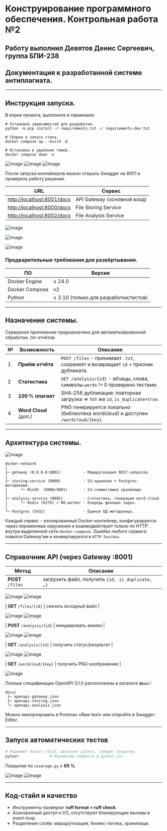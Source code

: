 # Конструирование программного обеспечения. Контрольная работа №2

## Работу выполнил **Девятов Денис Сергеевич, группа БПИ-238**

## Документация к разработанной системе антиплагиата.

---

## Инструкция запуска.

В корне проекта, выполните в терминале:

```
# Установка зависимостей для разработки.
python -m pip install -r requirements.txt -r requirements-dev.txt

# Сборка и запуск стека.
docker compose up --build -d

# Остановка и удаление томов.
docker compose down -v
```
![image](https://github.com/user-attachments/assets/6174c39e-4a01-4c3d-9757-fc4bec8aca76)
![image](https://github.com/user-attachments/assets/7386a0fa-a586-4bfa-8cc8-0508209f9f1a)
![image](https://github.com/user-attachments/assets/316d6627-e87b-49f9-b281-4b5ba2ac8453)


После запуска контейнеров можно открыть Swagger на 8001 и проверить работу решения.

| URL                                                      | Сервис                        |
| -------------------------------------------------------- | ----------------------------- |
| [http://localhost:8001/docs](http://localhost:8001/docs) | API Gateway (основной вход)   |
| [http://localhost:8000/docs](http://localhost:8000/docs) | File Storing Service          |
| [http://localhost:8002/docs](http://localhost:8002/docs) | File Analysis Service         |

![image](https://github.com/user-attachments/assets/f1e649af-d18b-4d90-bf03-a7a7bbf6fe79)

![image](https://github.com/user-attachments/assets/ba3a71cb-5a0e-476d-86c9-a2a2f9304aff)

![image](https://github.com/user-attachments/assets/417d568b-70a1-4de3-8461-adcd8989e3b9)


### Предварительные требования для развёртывания.

| ПО             | Версия                                |
| -------------- | ------------------------------------- |
| Docker Engine  | ≥ 24.0                                |
| Docker Compose | v2                                    |
| Python         | ≥ 3.10 (только для разработки/тестов) |

---

## Назначение системы.

Серверное приложение предназначено для автоматизированной обработки *.txt*-отчётов:

| № | Возможность             | Описание                                                                           |
| - | ----------------------- | ---------------------------------------------------------------------------------- |
| 1 | **Приём отчёта**        | `POST /files` - принимает `.txt`, сохраняет и возвращает `id` + признак дубликата. |
| 2 | **Статистика**          | `GET /analysis/{id}` - абзацы, слова, символы.`words` != 0 проверено тестами.       |
| 3 | **100 % плагиат**       | SHA‑256 дубликация: повторная загрузка => тот же `id`, `is_duplicate=true`.         |
| 4 | **Word Cloud** *(доп.)* | PNG генерируется локально (библиотека *wordcloud*) и доступен `/wordcloud/{key}`.  |

---

## Архитектура системы.

![image](https://github.com/user-attachments/assets/345b576c-618c-4bf7-a0c1-7318db816a31)

```
docker-network
│
├─ gateway (0.0.0.0:8001)          - Маршрутизация REST-запросов.
│
├─ storing-service (8000)          - S3-хранение + Postgres-метаданные.
│      └─ MinIO  (9000/9001)       - S3-совместимое хранилище.
│
├─ analysis-service (8002)         - Статистика, генерация word-cloud.
│      └─ Redis (6379) + RQ-worker - Очередь фоновых задач.
│
└─ Postgres (5432)                 - Единая БД метаданных.
```

Каждый сервис - изолированный Docker-контейнер, конфигурируется через переменные окружения и взаимодействует только по HTTP внутри выделенной сети `docker-compose`.
*Ошибка любого сервиса* ловится Gateway’ем и конвертируется в `HTTP 5xx/4xx`.

---

## Справочник API (через Gateway :8001)

| Метод                        | Описание                                         |
| ---------------------------- | ------------------------------------------------ |
| **POST**  `/files`           | загрузить файл, получить `{id, is_duplicate, …}` |

![image](https://github.com/user-attachments/assets/368be796-fea0-44ab-94cf-7353eadc7423)
![image](https://github.com/user-attachments/assets/062574ee-661b-444b-8cda-a6a78f841b45)

| **GET**   `/files/{id}`      | скачать исходный файл                            |

![image](https://github.com/user-attachments/assets/825ce20e-52da-43c7-be9b-52110bd1dd79)
![image](https://github.com/user-attachments/assets/6c24bc7d-7a20-4c1c-aa48-7398591ab450)

| **POST**  `/analysis/{id}`   | инициировать анализ                              |

![image](https://github.com/user-attachments/assets/01033655-ce87-4dbf-babe-2111e6234f7d)
![image](https://github.com/user-attachments/assets/f3ab33c1-6b86-4ff3-9cea-0b8dc75d99d7)

| **GET**   `/analysis/{id}`   | получить статус/результат                        |

![image](https://github.com/user-attachments/assets/bdf4b713-7131-4a13-b0ae-47ea40dbeaeb)
![image](https://github.com/user-attachments/assets/1d7a622e-7bbe-4549-a0ed-1c43d7982497)

| **GET**   `/wordcloud/{key}` | получить PNG-изображение                         |

![image](https://github.com/user-attachments/assets/d12161dd-6ec3-4329-b158-032c02f6e77b)

Полные спецификации OpenAPI 3.1.0 расположены в каталоге **`docs/`**:

```
docs/
 ├─ openapi-gateway.json
 ├─ openapi-storing.json
 └─ openapi-analysis.json
```

Можно импортировать в Postman «Raw text» или откройте в Swagger-Editor.

---

## Запуск автоматических тестов

```bash
# Поднимет docker-stack, выполнит pytest, соберёт покрытие.
pytest              # Параметры задаются в pytest.ini.
```

Покрытие по `coverage.py` ≥ **65 %**.

![image](https://github.com/user-attachments/assets/a5b9fa4a-0df3-44cf-95dd-3eb7f79ecf7d)
![image](https://github.com/user-attachments/assets/1fb03980-8d7c-4012-bce7-fcea64bbdb11)

---

## Код-стайл и качество

* Инструменты проверки: **ruff format + ruff check**.
* Асинхронный доступ к I/O, отсутствуют блокирующие вызовы в event-loop.
* Разделение слоёв: маршрутизация, бизнес-логика, хранилище.

